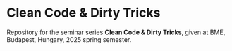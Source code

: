 # Clean Code & Dirty Tricks
Repository for the seminar series **Clean Code &amp; Dirty Tricks**, given at BME, Budapest, Hungary, 2025 spring semester.
